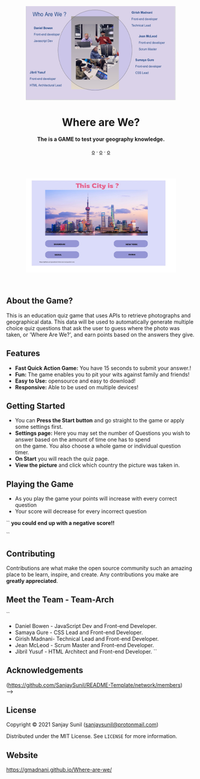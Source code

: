 
<div align="center">
  <img src="Images/Team-Arch.jpeg" alt="Team-Arch" width="400" height="250">
</div>


<h1 align="center">Where are We?</h1>
  <p align="center">
    <strong>The is a GAME to test your geography knowledge.</strong>
    <br />
    <br />
    <a href="">o</a>
    ·
    <a href="">o</a>
    ·
    <a href="">o</a>
  </p>
</h1>
<br/><br/>

<!-- Preview -->
<p align="center">
  <a href="">
    <img src="Images/Where are we_Game.jpeg" width="400" height="250"/>
  </a>
</p>
<br/>


## About the Game?

This is an education quiz game that uses APIs to retrieve photographs and geographical data. This data will be used to automatically generate multiple choice quiz questions that ask the user to guess where the photo was taken, or 'Where Are We?', and earn points based on the answers they give. 


## Features

- **Fast Quick Action Game:** You have 15 seconds to submit your answer.!
- **Fun:** The game enables you to pit your wits against family and friends!
- **Easy to Use:** opensource and easy to download!
- **Responsive:** Able to be used on multiple devices!


## Getting Started
- You can **Press the Start button** and go straight to the game or apply some settings first.
- **Settings page:**  Here you may set the number of Questions you wish to answer based on the amount of time one has to spend  
  on the game. You also choose a whole game or individual question timer.
- **On Start** you will reach the quiz page.
- **View the picture** and click which country the picture was taken in.



## Playing the Game
- As you play the game your points will increase with every correct question
- Your score will decrease for every incorrect question 

``
**you could end up with a negative score!!**

``

<!--See the [open issues](https://github.com/SanjaySunil/README-Template/issues).-->

## Contributing

Contributions are what make the open source community such an amazing place to be learn, inspire, and create. Any contributions you make are **greatly appreciated**.


## Meet the Team - Team-Arch

``
- Daniel Bowen - JavaScript Dev and Front-end Developer.
- Samaya Gure - CSS Lead and Front-end Developer.
- Girish Madnani- Technical Lead and Front-end Developer.
- Jean McLeod - Scrum Master and Front-end Developer.
- Jibril Yusuf - HTML Architect and Front-end Developer.
``

## Acknowledgements

(https://github.com/SanjaySunil/README-Template/network/members)
<br/>
-->

## License

Copyright © 2021 Sanjay Sunil (sanjaysunil@protonmail.com)

Distributed under the MIT License. See `LICENSE` for more information.

## Website
https://gmadnani.github.io/Where-are-we/
